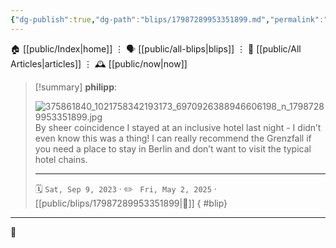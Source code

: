 ```yaml
---
{"dg-publish":true,"dg-path":"blips/17987289953351899.md","permalink":"/blips/17987289953351899/","title":"philipp on instagram @ 2023-09-09"}
---
```



<div class="transclusion internal-embed is-loaded"><div class="markdown-embed">




🏠 [[public/Index\|home]]  ⋮ 🗣️ [[public/all-blips\|blips]] ⋮  📝 [[public/All Articles\|articles]]  ⋮ 🕰️ [[public/now\|now]]


</div></div>


> [!summary] **philipp**:
>
> ![375861840_1021758342193173_6970926388946606198_n_17987289953351899.jpg](/img/user/attachments/375861840_1021758342193173_6970926388946606198_n_17987289953351899.jpg)
> By sheer coincidence I stayed at an inclusive hotel last night - I didn’t even know this was a thing! I can really recommend the Grenzfall if you need a place to stay in Berlin and don’t want to visit the typical hotel chains.
> - - -
>
> 🗓️ <code>Sat, Sep 9, 2023</code>  · ✏️ <code> Fri, May 2, 2025</code>  · [[public/blips/17987289953351899\|🔗]]
{ #blip}


- - -

 👾
